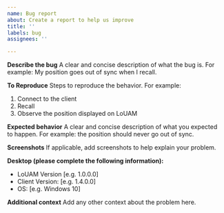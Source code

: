 ```yaml
---
name: Bug report
about: Create a report to help us improve
title: ''
labels: bug
assignees: ''

---
```


**Describe the bug**
A clear and concise description of what the bug is.
For example: My position goes out of sync when I recall.

**To Reproduce**
Steps to reproduce the behavior. 
For example:
1. Connect to the client
2. Recall
3. Observe the position displayed on LoUAM

**Expected behavior**
A clear and concise description of what you expected to happen.
For example: the position should never go out of sync. 

**Screenshots**
If applicable, add screenshots to help explain your problem.

**Desktop (please complete the following information):**
 - LoUAM Version [e.g. 1.0.0.0]
 - Client Version: [e.g. 1.4.0.0]
 - OS: [e.g. Windows 10]

**Additional context**
Add any other context about the problem here.
